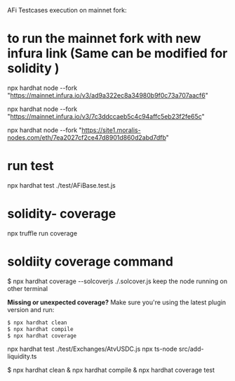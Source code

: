 AFi Testcases execution on mainnet fork:

# to run the mainnet fork with new infura link (Same can be modified for solidity )

npx hardhat node --fork "https://mainnet.infura.io/v3/ad9a322ec8a34980b9f0c73a707aacf6"

npx hardhat node --fork "https://mainnet.infura.io/v3/7c3ddccaeb5c4c94affc5eb23f2fe65c"

npx hardhat node --fork "https://site1.moralis-nodes.com/eth/7ea2027cf2ce47d8901d860d2abd7dfb"

# run test
npx hardhat test ./test/AFiBase.test.js

# solidity- coverage
npx truffle run coverage

# soldiity coverage command
$ npx hardhat coverage --solcoverjs ./.solcover.js 
keep the node running on other terminal


**Missing or unexpected coverage?** Make sure you're using the latest plugin version and run:
```sh
$ npx hardhat clean
$ npx hardhat compile
$ npx hardhat coverage
```
npx hardhat test ./test/Exchanges/AtvUSDC.js
npx ts-node src/add-liquidity.ts

$ npx hardhat clean & npx hardhat compile & npx hardhat coverage
test

